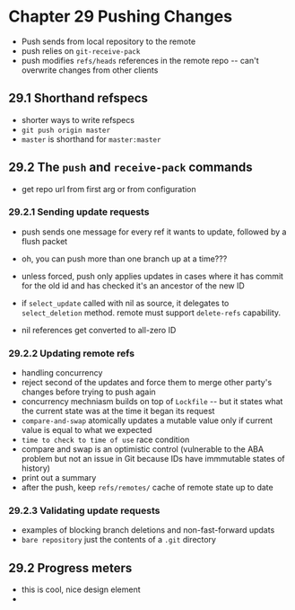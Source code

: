 # Chapter 29 Pushing Changes

- Push sends from local repository to the remote
- push relies on `git-receive-pack`
- push modifies `refs/heads` references in the remote repo -- can't overwrite changes from other clients

## 29.1 Shorthand refspecs
- shorter ways to write refspecs
- `git push origin master` 
- `master` is shorthand for `master:master`

## 29.2 The `push` and `receive-pack` commands
- get repo url from first arg or from configuration

### 29.2.1 Sending update requests
- push sends one message for every ref it wants to update, followed by a flush packet 
- oh, you can push more than one branch up at a time??? 
- unless forced, push only applies updates in cases where it has commit for the old id and has checked it's an ancestor of the new ID

- if `select_update` called with nil as source, it delegates to `select_deletion` method. remote must support `delete-refs` capability.
- nil references get converted to all-zero ID

### 29.2.2 Updating remote refs
- handling concurrency
- reject second of the updates and force them to merge other party's changes before trying to push again
- concurrency mechniasm builds on top of `Lockfile` -- but it states what the current state was at the time it began its request
- `compare-and-swap` atomically updates a mutable value only if current value is equal to what we expected
- `time to check to time of use` race condition 
- compare and swap is an optimistic control (vulnerable to the ABA problem but not an issue in Git because IDs have immmutable states of history)
- print out a summary
- after the push, keep `refs/remotes/` cache of remote state up to date


### 29.2.3 Validating update requests
- examples of blocking branch deletions and non-fast-forward updats
- `bare repository` just the contents of a `.git` directory


## 29.2 Progress meters
- this is cool, nice design element 
- 
